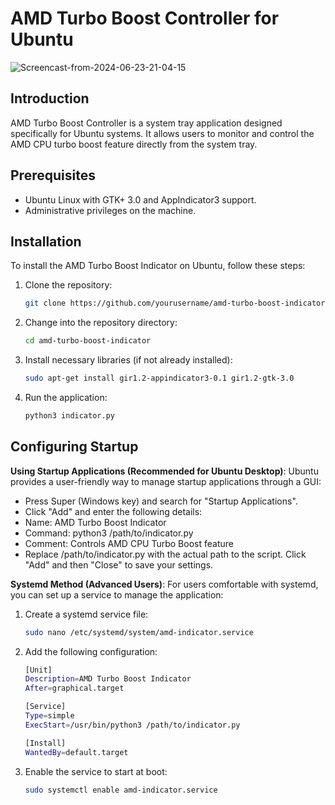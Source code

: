 # AMD Turbo Boost Controller for Ubuntu
![Screencast-from-2024-06-23-21-04-15](https://github.com/muhammetkocak0/AMD-CPU-Boost-Controller-Ubuntu/assets/76121221/9c4c5631-a182-479c-99fc-e0d822244200)
## Introduction
AMD Turbo Boost Controller is a system tray application designed specifically for Ubuntu systems. It allows users to monitor and control the AMD CPU turbo boost feature directly from the system tray.

## Prerequisites
- Ubuntu Linux with GTK+ 3.0 and AppIndicator3 support.
- Administrative privileges on the machine.

## Installation
To install the AMD Turbo Boost Indicator on Ubuntu, follow these steps:

1. Clone the repository:
   ```bash
   git clone https://github.com/yourusername/amd-turbo-boost-indicator.git
   ```
2. Change into the repository directory:
    ```bash
    cd amd-turbo-boost-indicator
    ```
3. Install necessary libraries (if not already installed):
    ```bash
    sudo apt-get install gir1.2-appindicator3-0.1 gir1.2-gtk-3.0
    ```
4. Run the application:
    ```bash
    python3 indicator.py
    ```
## Configuring Startup
**Using Startup Applications (Recommended for Ubuntu Desktop)**: Ubuntu provides a user-friendly way to manage startup applications through a GUI:
- Press Super (Windows key) and search for "Startup Applications".
- Click "Add" and enter the following details:
- Name: AMD Turbo Boost Indicator
- Command: python3 /path/to/indicator.py
- Comment: Controls AMD CPU Turbo Boost feature
- Replace /path/to/indicator.py with the actual path to the script. Click "Add" and then "Close" to save your settings.

**Systemd Method (Advanced Users)**: For users comfortable with systemd, you can set up a service to manage the application:
1. Create a systemd service file:
    ```bash
    sudo nano /etc/systemd/system/amd-indicator.service
    ```
2. Add the following configuration:
    ```bash
    [Unit]
    Description=AMD Turbo Boost Indicator
    After=graphical.target

    [Service]
    Type=simple
    ExecStart=/usr/bin/python3 /path/to/indicator.py

    [Install]
    WantedBy=default.target
    ```
3. Enable the service to start at boot:
    ```bash
    sudo systemctl enable amd-indicator.service
    ```


